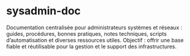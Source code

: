 # sysadmin-doc
Documentation centralisée pour administrateurs systèmes et réseaux : guides, procédures, bonnes pratiques, notes techniques, scripts d’automatisation et diverses ressources utiles. Objectif : offrir une base fiable et réutilisable pour la gestion et le support des infrastructures.
